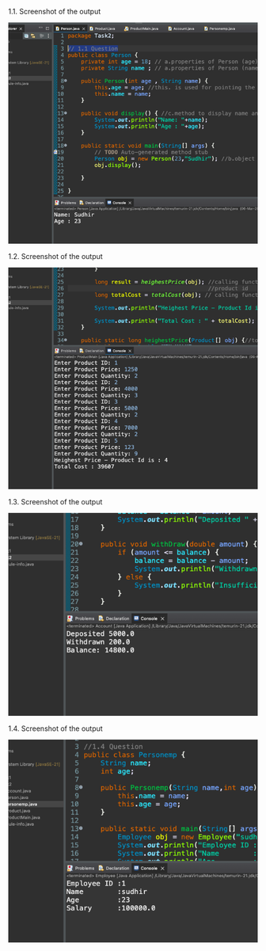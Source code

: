 
1.1. Screenshot of the output

![image alt](https://github.com/sudhir1825/GuviTask2/blob/1d89318d1e06269207a201f136b9eb2870a47209/Screenshot%202025-03-06%20at%205.48.22%20PM.png)



1.2. Screenshot of the output

![image alt](https://github.com/sudhir1825/GuviTask2/blob/b0409bfc547ded01b42e124a243ac700199cfd58/Screenshot%202025-03-06%20at%205.51.44%20PM.png)



1.3. Screenshot of the output

![image alt](https://github.com/sudhir1825/GuviTask2/blob/4619cd86834d69ac13598aaa6282207b48855fc5/Screenshot%202025-03-06%20at%205.52.15%20PM.png)



1.4. Screenshot of the output

![image alt](https://github.com/sudhir1825/GuviTask2/blob/8c17a5237de9710d189df5a819f4a97f4fe3da1f/Screenshot%202025-03-06%20at%205.54.54%20PM.png)
